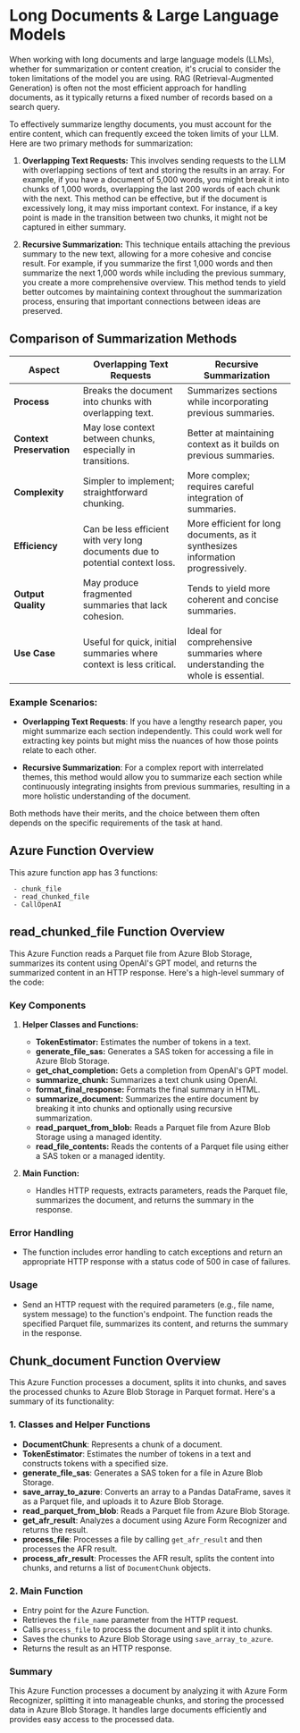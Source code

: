 # Long Documents & Large Language Models

When working with long documents and large language models (LLMs), whether for summarization or content creation, it's crucial to consider the token limitations of the model you are using. RAG (Retrieval-Augmented Generation) is often not the most efficient approach for handling documents, as it typically returns a fixed number of records based on a search query.

To effectively summarize lengthy documents, you must account for the entire content, which can frequently exceed the token limits of your LLM. Here are two primary methods for summarization:

1. **Overlapping Text Requests:** This involves sending requests to the LLM with overlapping sections of text and storing the results in an array. For example, if you have a document of 5,000 words, you might break it into chunks of 1,000 words, overlapping the last 200 words of each chunk with the next. This method can be effective, but if the document is excessively long, it may miss important context. For instance, if a key point is made in the transition between two chunks, it might not be captured in either summary.

2. **Recursive Summarization:** This technique entails attaching the previous summary to the new text, allowing for a more cohesive and concise result. For example, if you summarize the first 1,000 words and then summarize the next 1,000 words while including the previous summary, you create a more comprehensive overview. This method tends to yield better outcomes by maintaining context throughout the summarization process, ensuring that important connections between ideas are preserved.


## Comparison of Summarization Methods

| **Aspect**                     | **Overlapping Text Requests**                             | **Recursive Summarization**                             |
|--------------------------------|----------------------------------------------------------|--------------------------------------------------------|
| **Process**                    | Breaks the document into chunks with overlapping text.   | Summarizes sections while incorporating previous summaries. |
| **Context Preservation**       | May lose context between chunks, especially in transitions. | Better at maintaining context as it builds on previous summaries. |
| **Complexity**                 | Simpler to implement; straightforward chunking.         | More complex; requires careful integration of summaries. |
| **Efficiency**                 | Can be less efficient with very long documents due to potential context loss. | More efficient for long documents, as it synthesizes information progressively. |
| **Output Quality**             | May produce fragmented summaries that lack cohesion.     | Tends to yield more coherent and concise summaries.     |
| **Use Case**                   | Useful for quick, initial summaries where context is less critical. | Ideal for comprehensive summaries where understanding the whole is essential. |

### Example Scenarios:

- **Overlapping Text Requests**: If you have a lengthy research paper, you might summarize each section independently. This could work well for extracting key points but might miss the nuances of how those points relate to each other.

- **Recursive Summarization**: For a complex report with interrelated themes, this method would allow you to summarize each section while continuously integrating insights from previous summaries, resulting in a more holistic understanding of the document.

Both methods have their merits, and the choice between them often depends on the specific requirements of the task at hand.

## Azure Function Overview
This azure function app has 3 functions:

     - chunk_file
     - read_chunked_file
     - CallOpenAI

## read_chunked_file Function Overview

This Azure Function reads a Parquet file from Azure Blob Storage, summarizes its content using OpenAI's GPT model, and returns the summarized content in an HTTP response. Here's a high-level summary of the code:

### Key Components

1. **Helper Classes and Functions:**
   - **TokenEstimator:** Estimates the number of tokens in a text.
   - **generate_file_sas:** Generates a SAS token for accessing a file in Azure Blob Storage.
   - **get_chat_completion:** Gets a completion from OpenAI's GPT model.
   - **summarize_chunk:** Summarizes a text chunk using OpenAI.
   - **format_final_response:** Formats the final summary in HTML.
   - **summarize_document:** Summarizes the entire document by breaking it into chunks and optionally using recursive summarization.
   - **read_parquet_from_blob:** Reads a Parquet file from Azure Blob Storage using a managed identity.
   - **read_file_contents:** Reads the contents of a Parquet file using either a SAS token or a managed identity.

2. **Main Function:**
   - Handles HTTP requests, extracts parameters, reads the Parquet file, summarizes the document, and returns the summary in the response.

### Error Handling
- The function includes error handling to catch exceptions and return an appropriate HTTP response with a status code of 500 in case of failures.

### Usage
- Send an HTTP request with the required parameters (e.g., file name, system message) to the function's endpoint. The function reads the specified Parquet file, summarizes its content, and returns the summary in the response.

## Chunk_document Function Overview

This Azure Function processes a document, splits it into chunks, and saves the processed chunks to Azure Blob Storage in Parquet format. Here's a summary of its functionality:


### 1. Classes and Helper Functions
- **DocumentChunk**: Represents a chunk of a document.
- **TokenEstimator**: Estimates the number of tokens in a text and constructs tokens with a specified size.
- **generate_file_sas**: Generates a SAS token for a file in Azure Blob Storage.
- **save_array_to_azure**: Converts an array to a Pandas DataFrame, saves it as a Parquet file, and uploads it to Azure Blob Storage.
- **read_parquet_from_blob**: Reads a Parquet file from Azure Blob Storage.
- **get_afr_result**: Analyzes a document using Azure Form Recognizer and returns the result.
- **process_file**: Processes a file by calling `get_afr_result` and then processes the AFR result.
- **process_afr_result**: Processes the AFR result, splits the content into chunks, and returns a list of `DocumentChunk` objects.

### 2. Main Function
- Entry point for the Azure Function.
- Retrieves the `file_name` parameter from the HTTP request.
- Calls `process_file` to process the document and split it into chunks.
- Saves the chunks to Azure Blob Storage using `save_array_to_azure`.
- Returns the result as an HTTP response.

### Summary
This Azure Function processes a document by analyzing it with Azure Form Recognizer, splitting it into manageable chunks, and storing the processed data in Azure Blob Storage. It handles large documents efficiently and provides easy access to the processed data.



